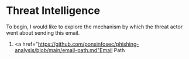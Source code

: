 # Threat Intelligence

To begin, I would like to explore the mechanism by which the threat actor went about sending this email.
1. <a href="https://github.com/ponsinfosec/phishing-analysis/blob/main/email-path.md"Email Path</a>
